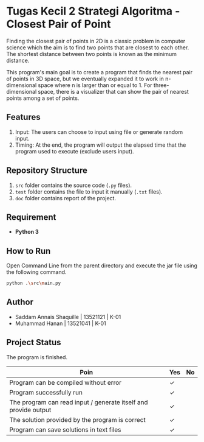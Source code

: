# Tugas Kecil 2 Strategi Algoritma - Closest Pair of Point

Finding the closest pair of points in 2D is a classic problem in computer science which the aim is to find two points that are closest to each other. The shortest distance between two points is known as the minimum distance.

This program's main goal is to create a program that finds the nearest pair of points in 3D space, but we eventually expanded it to work in n-dimensional space where n is larger than or equal to 1. For three-dimensional space, there is a visualizer that can show the pair of nearest points among a set of points.

## Features

1. Input: The users can choose to input using file or generate random input.
2. Timing: At the end, the program will output the elapsed time that the program used to execute (exclude users input).


## Repository Structure
1. `src` folder contains the source code (`.py` files).
2. `test` folder contains the file to input it manually (`.txt` files).
3. `doc` folder contains report of the project.

## Requirement
- **Python 3**
## How to Run
Open Command Line from the parent directory and execute the jar file using the following command.

```sh
python .\src\main.py
```
## Author
- Saddam Annais Shaquille | 13521121 | K-01
- Muhammad Hanan | 13521041 | K-01


## Project Status
The program is finished.

| Poin  | Yes | No |
|---|---|---|
| Program can be compiled without error | ✓ |   |
| Program successfully run | ✓ |   |
| The program can read input / generate itself and provide output | ✓ |   |
| The solution provided by the program is correct | ✓ |  |
| Program can save solutions in text files| ✓ |  |
